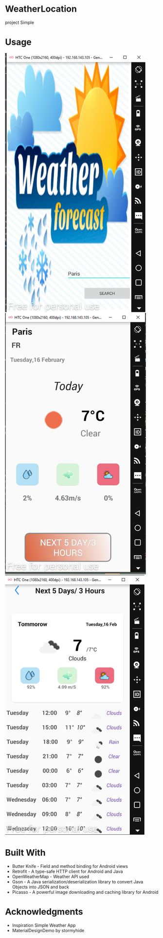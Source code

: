 # WeatherLocation
project Simple
# Usage
![](UIweather.PNG)
![](weatherTodayScreen.PNG)
![](5DayScreen.PNG)

# Built With
 - Butter Knife - Field and method binding for Android views
 - Retrofit - A type-safe HTTP client for Android and Java
 - OpenWeatherMap - Weather API used
 - Gson - A Java serialization/deserialization library to convert Java Objects into JSON and back
 - Picasso - A powerful image downloading and caching library for Android
 
# Acknowledgments
  - Inspiration Simple Weather App
  - MaterialDesignDemo by stormyhide
